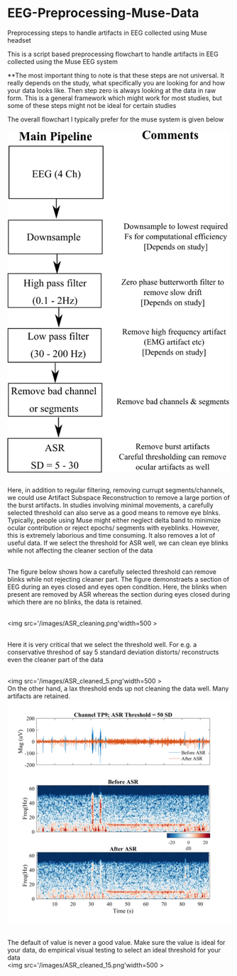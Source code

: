 # EEG-Preprocessing-Muse-Data
Preprocessing steps to handle artifacts in EEG collected using Muse headset


This is a script based preprocessing flowchart to handle artifacts in EEG collected using the Muse EEG system

**The most important thing to note is that these steps are not universal. It really depends on the study, what specifically you are looking for and how your data looks like. Then step zero is always looking at the data in raw form. This is a general framework which might work for most studies, but some of these steps might not be ideal for certain studies


The overall flowchart I typically prefer for the muse system is given below <br/><br/><img src='/images/Muse_flowchart.png' width=500, align=center > <br/><br/>


Here, in addition to regular filtering, removing currupt segments/channels, we could use Artifact Subspace Reconstruction to remove a large portion of the burst artifacts. In studies involving minimal movements, a carefully selected threshold can also serve as a good means to remove eye blnks. Typically, people using Muse might either neglect delta band to minimize ocular contribution or reject epochs/ segments with eyeblinks. However, this is extremely laborious and time consuming. It also removes a lot of useful data. If we select the threshold for ASR well, we can clean eye blinks while not affecting the cleaner section of the data


<br/> The figure below shows how a carefully selected threshold can remove blinks while not rejecting cleaner part. The figure demonstraets a section of EEG during an eyes closed and eyes open condition. Here, the blinks when present are removed by ASR whereas the section during eyes closed during which there are no blinks, the data is retained.

<br/><img src='/images/ASR_cleaning.png'width=500 >


<br/> Here it is very critical that we select the threshold well. For e.g. a conservative threshod of say 5 standard deviation distorts/ reconstructs even the cleaner part of the data


<br/><img src='/images/ASR_cleaned_5.png'width=500 >
<br/> On the other hand, a lax threshold ends up not cleaning the data well. Many artifacts are retained.
<br/><img src='/images/ASR_cleaned_50.png'>

<br/> The default of value is never a good value. Make sure the value is ideal for your data, do empirical visual testing to select an ideal threshold for your data
<br/><img src='/images/ASR_cleaned_15.png'width=500 >

